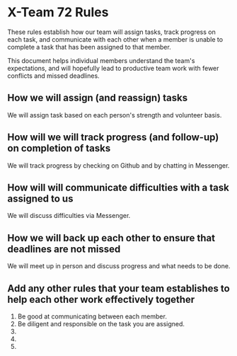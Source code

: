 # X-Team 72 Rules

These rules establish how our team will assign tasks,
track progress on each task, and communicate with each other 
when a member is unable to complete a task that has been assigned to that member.

This document helps individual members understand the team's expectations,
and will hopefully lead to productive team work with fewer conflicts
and missed deadlines.

## How we will assign (and reassign) tasks
We will assign task based on each person's strength and volunteer basis.

## How will we will track progress (and follow-up) on completion of tasks
We will track progress by checking on Github and by chatting in Messenger.

## How will will communicate difficulties with a task assigned to us
We will discuss difficulties via Messenger.

## How we will back up each other to ensure that deadlines are not missed
We will meet up in person and discuss progress and what needs to be done.

## Add any other rules that your team establishes to help each other work effectively together
1. Be good at communicating between each member.
2. Be diligent and responsible on the task you are assigned.
3. 
4.
5.
